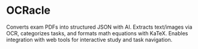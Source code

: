 # OCRacle
Converts exam PDFs into structured JSON with AI. Extracts text/images via OCR, categorizes tasks, and formats math equations with KaTeX. Enables integration with web tools for interactive study and task navigation.
